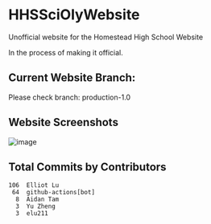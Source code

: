 # HHSSciOlyWebsite
Unofficial website for the Homestead High School Website

In the process of making it official.

## Current Website Branch:
Please check branch: production-1.0

## Website Screenshots
![image](https://github.com/user-attachments/assets/64c18070-db2d-4c6f-b572-dfc1506b54de)

## Total Commits by Contributors
<!-- COMMIT_SECTION_START -->
<!-- COMMIT_COUNTS_START -->
   ```
   106	Elliot Lu
    64	github-actions[bot]
     8	Aidan Tam
     3	Yu Zheng
     3	elu211
```
<!-- COMMIT_COUNTS_END -->
<!-- COMMIT_SECTION_END -->
